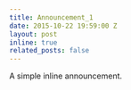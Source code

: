 ```yaml
---
title: Announcement_1
date: 2015-10-22 19:59:00 Z
layout: post
inline: true
related_posts: false
---
```


A simple inline announcement.
